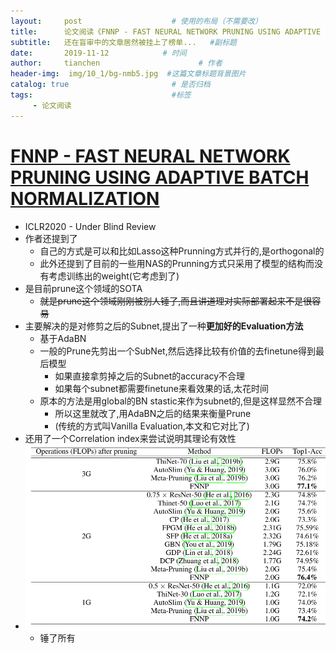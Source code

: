 ```yaml
---
layout:     post                    # 使用的布局（不需要改）
title:      论文阅读《FNNP - FAST NEURAL NETWORK PRUNING USING ADAPTIVE BATCH NORMALIZATION》          # 标题 
subtitle:   还在盲审中的文章居然被挂上了榜单...   #副标题
date:       2019-11-12            # 时间
author:     tianchen                      # 作者
header-img:  img/10_1/bg-nmb5.jpg  #这篇文章标题背景图片  
catalog: true                       # 是否归档
tags:                               #标签
     - 论文阅读
---
```


# [FNNP - FAST NEURAL NETWORK PRUNING USING ADAPTIVE BATCH NORMALIZATION](https://github.com/anonymous47823493/FNNP)
* ICLR2020 - Under Blind Review
* 作者还提到了
  * 自己的方式是可以和比如Lasso这种Prunning方式并行的,是orthogonal的
  * 此外还提到了目前的一些用NAS的Prunning方式只采用了模型的结构而没有考虑训练出的weight(它考虑到了)
* 是目前prune这个领域的SOTA
  * ~~就是prune这个领域刚刚被别人锤了,而且讲道理对实际部署起来不是很容易~~
* 主要解决的是对修剪之后的Subnet,提出了一种**更加好的Evaluation方法**
  * 基于AdaBN
  * 一般的Prune先剪出一个SubNet,然后选择比较有价值的去finetune得到最后模型
    * 如果直接拿剪掉之后的Subnet的accuracy不合理
    * 如果每个subnet都需要finetune来看效果的话,太花时间
  * 原本的方法是用global的BN stastic来作为subnet的,但是这样显然不合理
    * 所以这里就改了,用AdaBN之后的结果来衡量Prune
    * (传统的方式叫Vanilla Evaluation,本文和它对比了)
* 还用了一个Correlation index来尝试说明其理论有效性
* ![](https://github.com/A-suozhang/MyPicBed/raw/master/img/20191113185004.png)
  * 锤了所有


